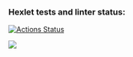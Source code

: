 ### Hexlet tests and linter status:
[![Actions Status](https://github.com/AndreyShulin/frontend-project-lvl1/workflows/hexlet-check/badge.svg)](https://github.com/AndreyShulin/frontend-project-lvl1/actions)

<a href="https://codeclimate.com/github/codeclimate/codeclimate/maintainability"><img src="https://api.codeclimate.com/v1/badges/a99a88d28ad37a79dbf6/maintainability" /></a>